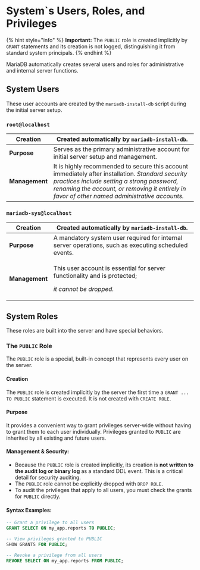 # System\`s Users, Roles, and Privileges

{% hint style="info" %}
**Important:** The `PUBLIC` role is created implicitly by `GRANT` statements and its creation is not logged, distinguishing it from standard system principals.
{% endhint %}

MariaDB automatically creates several users and roles for administrative and internal server functions.&#x20;

## System Users

These user accounts are created by the `mariadb-install-db` script during the initial server setup.

### `root@localhost`

| **Creation**   | Created automatically by `mariadb-install-db`.                                                                                                                                                                                                  |
| -------------- | ----------------------------------------------------------------------------------------------------------------------------------------------------------------------------------------------------------------------------------------------- |
| **Purpose**    | Serves as the primary administrative account for initial server setup and management.                                                                                                                                                           |
| **Management** | It is highly recommended to secure this account immediately after installation. _Standard security practices include setting a strong password, renaming the account, or removing it entirely in favor of other named administrative accounts._ |

### `mariadb-sys@localhost`

| **Creation**   | Created automatically by `mariadb-install-db`.                                                                         |
| -------------- | ---------------------------------------------------------------------------------------------------------------------- |
| **Purpose**    | A mandatory system user required for internal server operations, such as executing scheduled events.                   |
| **Management** | <p>This user account is essential for server functionality and is protected; </p><p><em>it cannot be dropped.</em></p> |

## System Roles

These roles are built into the server and have special behaviors.

### The `PUBLIC` Role

The `PUBLIC` role is a special, built-in concept that represents every user on the server.

#### **Creation**

The `PUBLIC` role is created implicitly by the server the first time a `GRANT ... TO PUBLIC` statement is executed. It is not created with `CREATE ROLE`.

#### **Purpose**

It provides a convenient way to grant privileges server-wide without having to grant them to each user individually. Privileges granted to `PUBLIC` are inherited by all existing and future users.

#### **Management & Security:**

* Because the `PUBLIC` role is created implicitly, its creation is **not written to the audit log or binary log** as a standard DDL event. This is a critical detail for security auditing.
* The `PUBLIC` role cannot be explicitly dropped with `DROP ROLE`.
* To audit the privileges that apply to all users, you must check the grants for `PUBLIC` directly.

#### **Syntax Examples:**

```sql
-- Grant a privilege to all users
GRANT SELECT ON my_app.reports TO PUBLIC;

-- View privileges granted to PUBLIC
SHOW GRANTS FOR PUBLIC;

-- Revoke a privilege from all users
REVOKE SELECT ON my_app.reports FROM PUBLIC;
```
